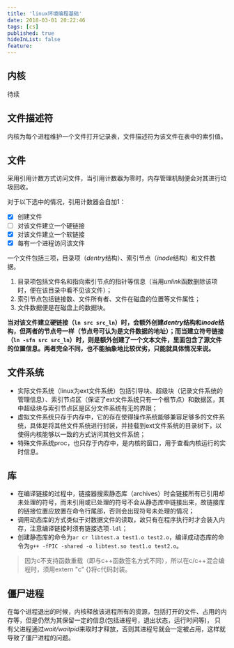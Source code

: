 ```yaml
---
title: 'linux环境编程基础'
date: 2018-03-01 20:22:46
tags: [cs]
published: true
hideInList: false
feature: 
---
```


## 内核

待续

## 文件描述符

内核为每个进程维护一个文件打开记录表，文件描述符为该文件在表中的索引值。

## 文件

采用引用计数方式访问文件，当引用计数器为零时，内存管理机制便会对其进行垃圾回收。

对于以下选中的情况，引用计数器会自加1：

- [x] 创建文件
- [ ] 对该文件建立一个硬链接
- [x] 对该文件建立一个软链接
- [x] 每有一个进程访问该文件

一个文件包括三项，目录项（*dentry*结构）、索引节点（*inode*结构）和文件数据。

1. 目录项包括文件名和指向索引节点的指针等信息（当用*unlink*函数删除该项时，便在该目录中看不见该文件）；
2. 索引节点包括链接数、文件所有者、文件在磁盘的位置等文件属性；
3. 文件数据便是在磁盘上的数据块。

**当对该文件建立硬链接（`ln src src_ln`）时，会额外创建*dentry*结构和*inode*结构，但两者的节点号一样（节点号可认为是文件数据的地址）；而当建立符号链接（`ln -sfn src src_ln`）时，则是额外创建了一个文本文件，里面包含了源文件的位置信息。两者完全不同，也不能抽象地比较优劣，只能就具体情况来说。**

## 文件系统

* 实际文件系统（linux为ext文件系统）包括引导块、超级块（记录文件系统的管理信息）、索引节点区（保证了ext文件系统只有一个根节点）和数据区，其中超级块与索引节点区是区分文件系统有无的界限；
* 虚拟文件系统只存于内存中，它的存在使得操作系统能够兼容足够多的文件系统，具体是将其他文件系统进行封装，并挂载到ext文件系统的目录树下，以使得内核能够以一致的方式访问其他文件系统；
* 特殊文件系统proc，也只存于内存中，是内核的窗口，用于查看内核运行的实时信息。

## 库

* 在编译链接的过程中，链接器搜索静态库（archives）时会链接所有已引用却未处理的符号，而未引用或已处理的符号不会从静态库中链接出来，故链接库的链接位置应放置在命令行尾部，否则会出现符号未处理的情况；
* 调用动态库的方式类似于对数据文件的读取，故只有在程序执行时才会装入内存，注意编译链接时须有链接选项`-ldl`；
* 创建静态库的命令为`ar cr libtest.a test1.o test2.o`，编译成动态库的命令为`g++ -fPIC -shared -o libtest.so test1.o test2.o`。

> 因为c不支持函数重载（即与c++函数签名方式不同），所以在c/c++混合编程时，须用extern "c" {}将c代码封装。

## 僵尸进程

在每个进程退出的时候，内核释放该进程所有的资源，包括打开的文件、占用的内存等，但是仍然为其保留一定的信息(包括进程号，退出状态，运行时间等)， 只有父进程通过*wait/waitpid*来取时才释放，否则其进程号就会一定被占用，这样就导致了僵尸进程的问题。